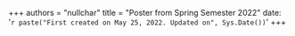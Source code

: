 +++
authors = "nullchar"
title = "Poster from Spring Semester 2022"
date: '`r paste("First created on May 25, 2022. Updated on", Sys.Date())`'
+++

